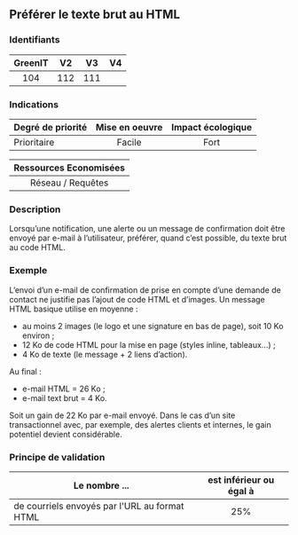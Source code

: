 ## Préférer le texte brut au HTML

### Identifiants

| GreenIT |  V2  |  V3  |  V4  |
|:-------:|:----:|:----:|:----:|
|   104   | 112  | 111  |      |

### Indications

| Degré de priorité |      Mise en oeuvre       |  Impact écologique    | 
|-------------------|:-------------------------:|:---------------------:|
| Prioritaire       |  Facile                   |    Fort               | 


|Ressources Economisées                                      |
|:----------------------------------------------------------:|
|  Réseau / Requêtes  |

### Description

Lorsqu’une notification, une alerte ou un message de confirmation doit être envoyé par e-mail à l’utilisateur, préférer, quand c’est possible, du texte brut au code HTML.

### Exemple

L’envoi d’un e-mail de confirmation de prise en compte d’une demande de contact ne justifie pas l’ajout de code HTML et d’images.
Un message HTML basique utilise en moyenne :
 - au moins 2 images (le logo et une signature en bas de page), soit 10 Ko environ ;
 - 12 Ko de code HTML pour la mise en page (styles inline, tableaux...) ;
 - 4 Ko de texte (le message + 2 liens d’action).

Au final :
 - e-mail HTML = 26 Ko ;
 - e-mail text brut = 4 Ko.

Soit un gain de 22 Ko par e-mail envoyé.
Dans le cas d’un site transactionnel avec, par exemple, des alertes clients et internes, le gain potentiel devient considérable.


### Principe de validation

| Le nombre ...     | est inférieur ou égal à   |  
|-------------------|:-------------------------:|
| de courriels envoyés par l'URL au format HTML  |  25% |
